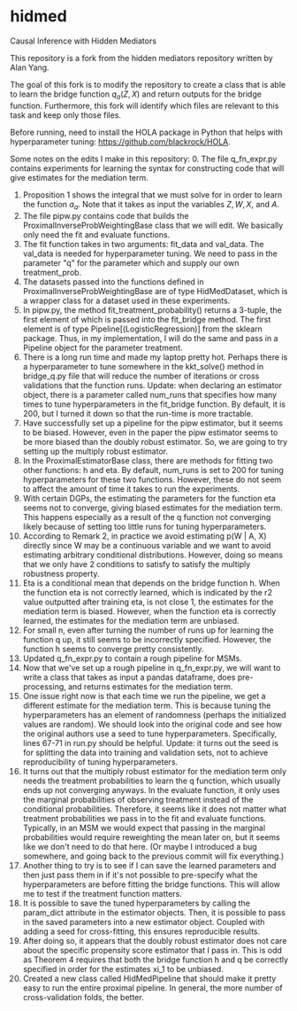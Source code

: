 # hidmed
Causal Inference with Hidden Mediators

This repository is a fork from the hidden mediators repository written by Alan Yang.

The goal of this fork is to modify the repository to create a class that is able to learn the bridge function $q_a(Z, X)$ and return outputs for the bridge function. Furthermore, this fork will identify which files are relevant to this task and keep only those files.

Before running, need to install the HOLA package in Python that helps with hyperparameter tuning: https://github.com/blackrock/HOLA. 

Some notes on the edits I make in this repository:
0. The file q_fn_expr.py contains experiments for learning the syntax for constructing code that will give estimates for the mediation term.
1. Proposition 1 shows the integral that we must solve for in order to learn the function $a_a$. Note that it takes as input the variables $Z, W, X,$ and $A$. 
2. The file pipw.py contains code that builds the ProximalInverseProbWeightingBase class that we will edit. We basically only need the fit and evaluate functions.
3. The fit function takes in two arguments: fit_data and val_data. The val_data is needed for hyperparameter tuning. We need to pass in the parameter "q" for the parameter which and supply our own treatment_prob.
4. The datasets passed into the functions defined in ProximalInverseProbWeightingBase are of type HidMedDataset, which is a wrapper class for a dataset used in these experiments.
5. In pipw.py, the method fit_treatment_probability() returns a 3-tuple, the first element of which is passed into the fit_bridge method. The first element is of type Pipeline[(LogisticRegression)] from the sklearn package. Thus, in my implementation, I will do the same and pass in a Pipeline object for the parameter treatment.
6. There is a long run time and made my laptop pretty hot. Perhaps there is a hyperparameter to tune somewhere in the kkt_solve() method in bridge_q.py file that will reduce the number of iterations or cross validations that the function runs. Update: when declaring an estimator object, there is a parameter called num_runs that specifies how many times to tune hyperparameters in the fit_bridge function. By default, it is 200, but I turned it down so that the run-time is more tractable.
7. Have successfully set up a pipeline for the pipw estimator, but it seems to be biased. However, even in the paper the pipw estimator seems to be more biased than the doubly robust estimator. So, we are going to try setting up the multiply robust estimator.
8. In the ProximalEstimatorBase class, there are methods for fitting two other functions: h and eta. By default, num_runs is set to 200 for tuning hyperparameters for these two functions. However, these do not seem to affect the amount of time it takes to run the experiments.
9. With certain DGPs, the estimating the parameters for the function eta seems not to converge, giving biased estimates for the mediation term. This happens especially as a result of the q function not converging likely because of setting too little runs for tuning hyperparameters.
10. According to Remark 2, in practice we avoid estimating p(W | A, X) directly since W may be a continuous variable and we want to avoid estimating arbitrary conditional distributions. However, doing so means that we only have 2 conditions to satisfy to satisfy the multiply robustness property.
11. Eta is a conditional mean that depends on the bridge function h. When the function eta is not correctly learned, which is indicated by the r2 value outputted after training eta, is not close 1, the estimates for the mediation term is biased. However, when the function eta is correctly learned, the estimates for the mediation term are unbiased.
12. For small n, even after turning the number of runs up for learning the function q up, it still seems to be incorrectly specified. However, the function h seems to converge pretty consistently.
13. Updated q_fn_expr.py to contain a rough pipeline for MSMs.
14. Now that we've set up a rough pipeline in q_fn_expr.py, we will want to write a class that takes as input a pandas dataframe, does pre-processing, and returns estimates for the mediation term.
15. One issue right now is that each time we run the pipeline, we get a different estimate for the mediation term. This is because tuning the hyperparameters has an element of randomness (perhaps the initialized values are random). We should look into the original code and see how the original authors use a seed to tune hyperparameters. Specifically, lines 67-71 in run.py should be helpful. Update: it turns out the seed is for splitting the data into training and validation sets, not to achieve reproducibility of tuning hyperparameters.
16. It turns out that the multiply robust estimator for the mediation term only needs the treatment probabilities to learn the q function, which usually ends up not converging anyways. In the evaluate function, it only uses the marginal probabilities of observing treatment instead of the conditional probabilities. Therefore, it seems like it does not matter what treatment probabilities we pass in to the fit and evaluate functions. Typically, in an MSM we would expect that passing in the marginal probabilities would require reweighting the mean later on, but it seems like we don't need to do that here. (Or maybe I introduced a bug somewhere, and going back to the previous commit will fix everything.)
17. Another thing to try is to see if I can save the learned parameters and then just pass them in if it's not possible to pre-specify what the hyperparameters are before fitting the bridge functions. This will allow me to test if the treatment function matters.
18. It is possible to save the tuned hyperparameters by calling the param_dict attribute in the estimator objects. Then, it is possible to pass in the saved parameters into a new estimator object. Coupled with adding a seed for cross-fitting, this ensures reproducible results.
19. After doing so, it appears that the doubly robust estimator does not care about the specific propensity score estimator that I pass in. This is odd as Theorem 4 requires that both the bridge function h and q be correctly specified in order for the estimates xi_1 to be unbiased.
20. Created a new class called HidMedPipeline that should make it pretty easy to run the entire proximal pipeline. In general, the more number of cross-validation folds, the better.

